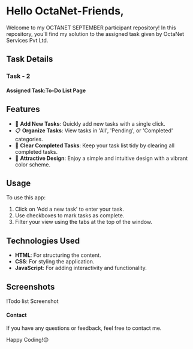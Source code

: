 # Hello OctaNet-Friends,

Welcome to my OCTANET SEPTEMBER participant repository! In this repository, you'll find my solution to the assigned task given by OctaNet Services Pvt Ltd.

## Task Details

### Task - 2
#### Assigned Task:To-Do List Page

## Features
- 📝 **Add New Tasks**: Quickly add new tasks with a single click.
- 📋 **Organize Tasks**: View tasks in 'All', 'Pending', or 'Completed' categories.
- 🧹 **Clear Completed Tasks**: Keep your task list tidy by clearing all completed tasks.
- 🎨 **Attractive Design**: Enjoy a simple and intuitive design with a vibrant color scheme.

## Usage
To use this app:
1. Click on 'Add a new task' to enter your task.
2. Use checkboxes to mark tasks as complete.
3. Filter your view using the tabs at the top of the window.

## Technologies Used
- **HTML**: For structuring the content.
- **CSS**: For styling the application.
- **JavaScript**: For adding interactivity and functionality.

## Screenshots
!Todo list Screenshot

#### Contact

If you have any questions or feedback, feel free to contact me.

Happy Coding!😊
